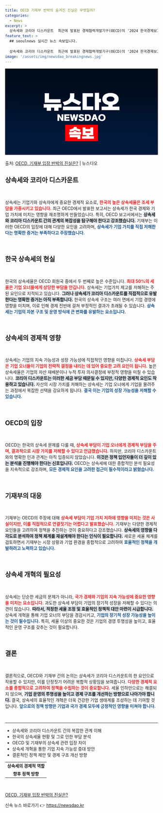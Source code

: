 ```yaml
---
title: OECD 기재부 반박의 숨겨진 진실은 무엇일까?
categories:
  - News
excerpt: >
  상속세와 코리아 디스카운트  최근에 발표된 경제협력개발기구(OECD)의 '2024 한국경제보고서'는 상속세와…
feature_text: >
  ## seoulnews 실시간 뉴스 속보입니다.

  상속세와 코리아 디스카운트  최근에 발표된 경제협력개발기구(OECD)의 '2024 한국경제보고서'는 상속세와…
image: '/assets/img/newsdao_breakingnews.jpg'
---
```


![뉴스다오 속보](/assets/img/newsdao_breakingnews.jpg)

<p>출처: <a href="https://newsdao.kr/4785" rel="dofollow">OECD, 기재부 입장 반박의 진실은?</a> | 뉴스다오</p>

<h2 data-ke-size="size26">상속세와 코리아 디스카운트</h2>

<p data-ke-size="size16">&nbsp;</p>

상속세는 기업가와 상속자에게 중요한 경제적 요소로, <b><span style="color: #ee2323;">한국의 높은 상속세율은 조세 부담을 가중시키고 있습니다.</span></b> 최근 OECD에서 발표한 보고서는 상속세가 한국 경제와 기업 가치에 미치는 영향을 재조명하게 만들었습니다. 특히, OECD 보고서에서는 <b><span style="background-color: #21538527;">상속세와 코리아 디스카운트 간의 관계의 복잡성을 탐구해야 한다고 강조했습니다.</span></b> 기재부는 이러한 OECD의 입장에 대해 다양한 요인을 고려하며, <b><span style="color: #1a5490;">상속세가 기업 가치를 직접 저해한다는 명확한 증거는 부족하다고 주장했습니다.</span></b> 

<p data-ke-size="size16">&nbsp;</p>

<h2 data-ke-size="size26">한국 상속세의 현실</h2>

<p data-ke-size="size16">&nbsp;</p>

한국의 상속세율은 OECD 회원국 중에서 두 번째로 높은 수준입니다. <b><span style="color: #ee2323;">최대 50%의 세율은 기업 오너들에게 상당한 부담을 안깁니다.</span></b> 상속세는 기업가치 제고를 저해하는 주된 요인으로 지적되고 있습니다. <b><span style="background-color: #21538527;">그러나 상속세가 코리아 디스카운트를 직접적으로 유발한다는 명확한 증거는 아직 부족합니다.</span></b> 한국의 상속세 구조는 여러 면에서 기업 경영에 영향을 미치며, 이로 인해 경제 전반에 걸쳐 부정적인 결과가 초래될 수 있습니다. <b><span style="color: #1a5490;">상속세는 기업의 자본 구조 및 운영 방식에 큰 변화를 유발하는 요소입니다.</span></b>

<p data-ke-size="size16">&nbsp;</p>

<h2 data-ke-size="size26">상속세의 경제적 영향</h2>

<p data-ke-size="size16">&nbsp;</p>

상속세는 기업의 지속 가능성과 성장 가능성에 직접적인 영향을 미칩니다. <b><span style="color: #ee2323;">상속세 부담은 기업 오너들이 기업의 전략적 결정을 내리는 데 있어 중요한 고려 요인이 됩니다.</span></b> 높은 상속세율은 기업의 자산 재배분이나 누적 투자 의사결정에 부정적 영향을 미칠 수 있습니다. <b><span style="background-color: #21538527;">코리아 디스카운트는 이러한 세금 부담 때문일 수 있지만, 다양한 경제적 요인도 작용하고 있습니다.</span></b> 자산의 시장 가치를 저해하는 상속세는 기업 오너에게 기업을 물려주는 과정에서 복잡한 선택을 강요하게 됩니다. <b><span style="color: #1a5490;">결국 이는 기업의 성장 가능성을 저해할 수 있습니다.</span></b>

<p data-ke-size="size16">&nbsp;</p>

<h2 data-ke-size="size26">OECD의 입장</h2>

<p data-ke-size="size16">&nbsp;</p>

OECD는 한국의 상속세 문제를 다룰 때, <b><span style="color: #ee2323;">상속세 부담이 기업 오너에게 경제적 부담을 주며, 결과적으로 시장 가치를 저해할 수 있다고 언급했습니다.</span></b> 하지만, 코리아 디스카운트와의 명확한 인과 관계는 아직 입증되지 않았습니다. <b><span style="background-color: #21538527;">이것은 정책 입안자들이 더 깊이 있는 분석을 진행해야 한다는 신호입니다.</span></b> OECD는 상속세에 대한 종합적인 분석 필요성을 지속적으로 강조하며, <b><span style="color: #1a5490;">모든 경제적 요인을 고려한 접근이 필수적이라고 밝혔습니다.</span></b>

<p data-ke-size="size16">&nbsp;</p>

<h2 data-ke-size="size26">기재부의 대응</h2>

<p data-ke-size="size16">&nbsp;</p>

기재부는 OECD의 주장에 대해 <b><span style="color: #ee2323;">상속세 부담이 기업 가치 저하에 영향을 미치는 것은 사실이지만, 이를 직접적으로 연결짓기는 어렵다고 발표했습니다.</span></b> 기재부는 다양한 경제적 요인들을 고려하여 정책을 추진하는 것이 중요하다고 강조했습니다. <b><span style="background-color: #21538527;">상속세의 영향을 다각도로 분석하여 정책 체계를 재설계해야 한다는 인식이 필요합니다.</span></b> 새로운 세율 체계를 검토하면서 기재부는 시장 상황과 기업 환경을 종합적으로 고려하여 <b><span style="color: #1a5490;">효율적인 정책을 개발하려고 노력하고 있습니다.</span></b>

<p data-ke-size="size16">&nbsp;</p>

<h2 data-ke-size="size26">상속세 개혁의 필요성</h2>

<p data-ke-size="size16">&nbsp;</p>

상속세는 단순한 세금의 문제가 아니라, <b><span style="color: #ee2323;">국가 경제와 기업의 지속 가능성에 중요한 영향을 미치는 요소입니다.</span></b> 과도한 상속세 부담이 기업의 장기적 성장을 저해할 수 있다는 의견이 많습니다. <b><span style="background-color: #21538527;">따라서, 적정한 세율 조정 및 효율적인 정책적 대안 마련이 시급합니다.</span></b> 상속세 개혁을 통해 기업 오너의 부담을 경감시키고, <b><span style="color: #1a5490;">기업의 장기적 성장 가능성을 높이는 것이 필수입니다.</span></b> 특히, 세율 이상의 중요한 것은 기업의 경영 투명성을 높이고, 효율적인 운영 구조를 갖추는 것이 필요합니다.

<p data-ke-size="size16">&nbsp;</p>

<h2 data-ke-size="size26">결론</h2>

<p data-ke-size="size16">&nbsp;</p>

결론적으로, OECD와 기재부 간의 논의는 상속세가 코리아 디스카운트의 한 요인으로 작용할 수 있지만, 이를 단정짓기 어려운 복합적 상황임을 보여줍니다. <b><span style="color: #ee2323;">다양한 경제적 요소를 종합적으로 고려하여 정책을 수립하는 것이 중요합니다.</span></b> 세율 인하만으로는 해결되지 않으며, <b><span style="background-color: #21538527;">기업 운영의 투명성을 높이고 경제 구조를 개선하는 방향으로 나아가야 합니다.</span></b> 결국, 상속세의 효율적인 개혁은 더욱 건강한 기업 생태계를 조성하는 데 기여할 것입니다. <b><span style="color: #1a5490;">앞으로의 정책 방향은 기업과 국가 경제 모두에 긍정적인 영향을 미쳐야 합니다.</span></b>

<p data-ke-size="size16">&nbsp;</p>

<hr>

<ul>
    <li>상속세와 코리아 디스카운트 간의 복잡한 관계 이해</li>
    <li>한국의 상속세율 현황 및 그로 인한 부담 분석</li>
    <li>OECD 및 기재부의 상속세 관련 입장 차이</li>
    <li>상속세 개혁을 통한 기업 지속 가능성 증대 방안</li>
    <li>결론적인 정책 제안 및 경제 구조 개선 방향</li>
</ul>

<table>
    <tr>
        <td style="text-align: center; height: 17px;"><b>상속세의 경제적 역할</b></td>
    </tr>
    <tr>
        <td style="text-align: center; height: 17px;"><b>향후 정책 방향</b></td>
    </tr>
</table>

<p data-ke-size="size16">&nbsp;</p> 

<p><a href="https://newsdao.kr/4785">OECD, 기재부 입장 반박의 진실은?</a></p> 

신속 뉴스 바로가기 👉 <a href="https://newsdao.kr" rel="dofollow">https://newsdao.kr</a>



